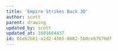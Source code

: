 ```yaml
---
title: 'Empire Strikes Back 3D'
author: scott
parent: drawing
updated_by: scott
updated_at: 1601684437
id: 01e62bb1-a2d2-4365-8882-5b0ce67670df
---
```

